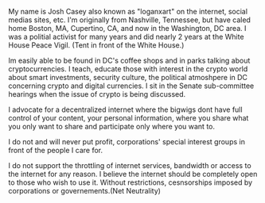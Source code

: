 My name is Josh Casey also known as "loganxart" on the internet, social medias sites, etc. I'm originally from Nashville, Tennessee, but have caled home Boston, MA, Cupertino, CA, and now in the Washington, DC area. I was a politial activist for many years and did nearly 2 years at the White House Peace Vigil. (Tent in front of the White House.)

Im easily able to be found in DC's coffee shops and in parks talking about cryptocurrencies. I teach, educate those with interest in the crypto world about smart investments, security culture, the political atmoshpere in DC concerning crypto and digital currencies. I sit in the Senate sub-committee hearings when the issue of crypto is being discussed.

I advocate for a decentralized internet where the bigwigs dont have full control of your content, your personal information, where you share what you only want to share and participate only where you want to.

I do not and will never put profit, corporations' special interest groups in front of the people I care for.

I do not support the throttling of internet services, bandwidth or access to the internet for any reason. I believe the internet should be completely open to those who wish to use it. Without restrictions, cesnsorships imposed by corporations or governements.(Net Neutrality)
